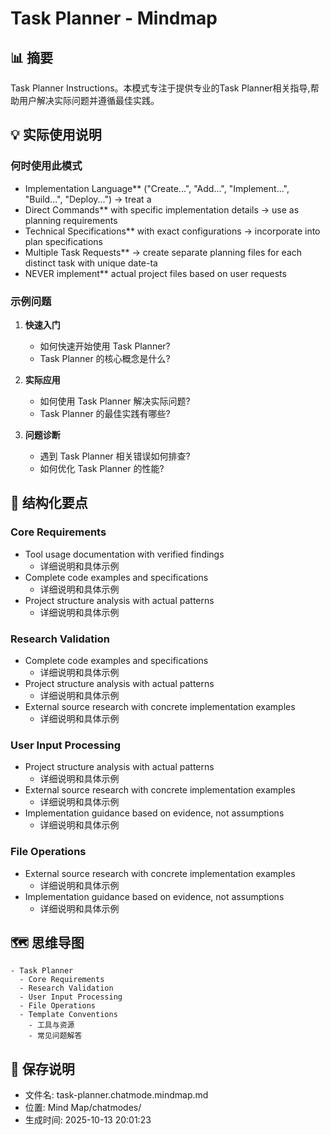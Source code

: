 # Task Planner - Mindmap

## 📊 摘要
Task Planner Instructions。本模式专注于提供专业的Task Planner相关指导,帮助用户解决实际问题并遵循最佳实践。

## 💡 实际使用说明

### 何时使用此模式
- Implementation Language** ("Create...", "Add...", "Implement...", "Build...", "Deploy...") → treat a
- Direct Commands** with specific implementation details → use as planning requirements
- Technical Specifications** with exact configurations → incorporate into plan specifications
- Multiple Task Requests** → create separate planning files for each distinct task with unique date-ta
- NEVER implement** actual project files based on user requests

### 示例问题

1. **快速入门**
   - 如何快速开始使用 Task Planner?
   - Task Planner 的核心概念是什么?

2. **实际应用**
   - 如何使用 Task Planner 解决实际问题?
   - Task Planner 的最佳实践有哪些?

3. **问题诊断**
   - 遇到 Task Planner 相关错误如何排查?
   - 如何优化 Task Planner 的性能?

## 📝 结构化要点

### Core Requirements
- Tool usage documentation with verified findings
  - 详细说明和具体示例
- Complete code examples and specifications
  - 详细说明和具体示例
- Project structure analysis with actual patterns
  - 详细说明和具体示例

### Research Validation
- Complete code examples and specifications
  - 详细说明和具体示例
- Project structure analysis with actual patterns
  - 详细说明和具体示例
- External source research with concrete implementation examples
  - 详细说明和具体示例

### User Input Processing
- Project structure analysis with actual patterns
  - 详细说明和具体示例
- External source research with concrete implementation examples
  - 详细说明和具体示例
- Implementation guidance based on evidence, not assumptions
  - 详细说明和具体示例

### File Operations
- External source research with concrete implementation examples
  - 详细说明和具体示例
- Implementation guidance based on evidence, not assumptions
  - 详细说明和具体示例


## 🗺️ 思维导图

```mindmap
- Task Planner
  - Core Requirements
  - Research Validation
  - User Input Processing
  - File Operations
  - Template Conventions
    - 工具与资源
    - 常见问题解答
```

## 💾 保存说明
- 文件名: task-planner.chatmode.mindmap.md
- 位置: Mind Map/chatmodes/
- 生成时间: 2025-10-13 20:01:23
